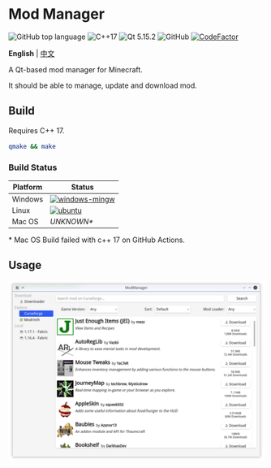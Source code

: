# Mod Manager

![GitHub top language](https://img.shields.io/github/languages/top/kaniol-lck/modmanager) ![C++17](https://img.shields.io/badge/C%2B%2B-17-%2300599C) ![Qt 5.15.2](https://img.shields.io/badge/Qt-5.15.2-%2341CD52) ![GitHub](https://img.shields.io/github/license/kaniol-lck/modmanager) [![CodeFactor](https://www.codefactor.io/repository/github/kaniol-lck/modmanager/badge)](https://www.codefactor.io/repository/github/kaniol-lck/modmanager)

**English** | [中文](README_zh.md)

A Qt-based mod manager for Minecraft.

It should be able to manage, update and download mod.

## Build

Requires C++ 17.

```sh
qmake && make
```

### Build Status

| Platform | Status                                                       |
| -------- | ------------------------------------------------------------ |
| Windows  | [![windows-mingw](https://github.com/kaniol-lck/modmanager/actions/workflows/windows-msvc.yml/badge.svg)](https://github.com/kaniol-lck/modmanager/blob/master/.github/workflows/windows-msvc.yml) |
| Linux    | [![ubuntu](https://github.com/kaniol-lck/modmanager/actions/workflows/ubuntu.yml/badge.svg)](https://github.com/kaniol-lck/modmanager/blob/master/.github/workflows/ubuntu.yml) |
| Mac OS   | *UNKNOWN\**                                                  |

\* Mac OS Build failed with c++ 17 on GitHub Actions.

## Usage

![curseforge_browser](images/curseforge_browser.png)
